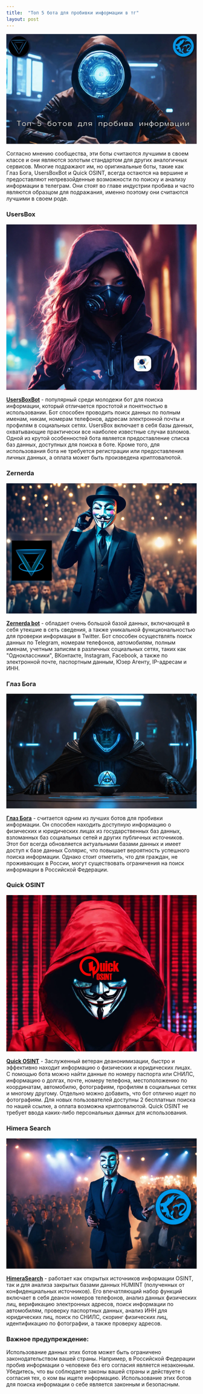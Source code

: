 ```yaml
---
title:  "Топ 5 бота для пробивки информации в тг"
layout: post
---
```


![Swiss Alps](/images/top-5-botov-probiva.webp)

Согласно мнению сообщества, эти боты считаются лучшими в своем классе и они являются золотым стандартом для других аналогичных сервисов. Многие подражают им, но оригинальные боты, такие как Глаз Бога, UsersBoxBot и Quick OSINT, всегда остаются на вершине и предоставляют непревзойденные возможности по поиску и анализу информации в телеграм. Они стоят во главе индустрии пробива и часто являются образцом для подражания, именно поэтому они считаются лучшими в своем роде.



### UsersBox

![Swiss Alps](/images/usersbox2.webp)

[**UsersBoxBot**](/usersbox/) - популярный среди молодежи бот для поиска информации, который отличается простотой и понятностью в использовании. Бот способен проводить поиск данных по полным именам, никам, номерам телефонов, адресам электронной почты и профилям в социальных сетях. UsersBox включает в себя базы данных, охватывающие практически все наиболее известные случаи взломов. Одной из крутой особенностей бота является предоставление списка баз данных, доступных для поиска в боте. Кроме того, для использования бота не требуется регистрации или предоставления личных данных, а оплата может быть произведена криптовалютой.

### Zernerda

![Swiss Alps](/images/zernerda.webp)

[**Zernerda bot**](/zernerda/) - обладает очень большой базой данных, включающей в себя утекшие в сеть сведения, а также уникальной функциональностью для проверки информации в Twitter. Бот способен осуществлять поиск данных по Telegram, номерам телефонов, автомобилям, полным именам, учетным записям в различных социальных сетях, таких как "Одноклассники", ВКонтакте, Instagram, Facebook, а также по электронной почте, паспортным данным, Юзер Агенту, IP-адресам и ИНН.

### Глаз Бога

![Swiss Alps](/images/Eye_of_God.webp)

[**Глаз Бога**](https://bit.ly/46hAYBV) - считается одним из лучших ботов для пробивки информации. Он способен находить доступную информацию о физических и юридических лицах из государственных баз данных, взломанных баз социальных сетей и других публичных источников. Этот бот всегда обновляется актуальными базами данных и имеет доступ к базе данных Солярис, что повышает вероятность успешного поиска информации. Однако стоит отметить, что для граждан, не проживающих в России, могут существовать ограничения на поиск информации в Российской Федерации.

### Quick OSINT

![Swiss Alps](/images/quick-osint.webp)

[**Quick OSINT**](/quick-osint/) - Заслуженный ветеран деанонимизации, быстро и эффективно находит информацию о физических и юридических лицах. С помощью бота можно найти данные по номеру паспорта или СНИЛС, информацию о долгах, почте, номеру телефона, местоположению по координатам, автомобилю, фотографиям, профилям в социальных сетях и многому другому. Отдельно можно добавить, что бот отлично ищет по фотографиям. Для новых пользователей доступны 2 бесплатных поиска по нашей ссылке, а оплата возможна криптовалютой. Quick OSINT не требует ввода каких-либо персональных данных для использования.

### Himera Search

![Swiss Alps](/images/himerasearch.webp)

[**HimeraSearch**](/HimeraSearch/) - работает как открытых источников информации OSINT, так и для анализа закрытых базами данных HUMINT (полученных от конфиденциальных источников). Его впечатляющий набор функций включает в себя деанон номеров телефонов, анализ данных физических лиц, верификацию электронных адресов, поиск информации по автомобилям, проверку паспортных данных, анализ ИНН для юридических лиц, поиск по СНИЛС, скоринг физических лиц, идентификацию по фотографии, а также проверку адресов.

### Важное предупреждение:
Использование данных этих ботов может быть ограничено законодательством вашей страны. Например, в Российской Федерации пробив информации о человеке без его согласия является незаконным. Убедитесь, что вы соблюдаете законы вашей страны и действуете с согласия тех, о ком вы ищете информацию. Использование этих ботов для поиска информации о себе является законным и безопасным.

